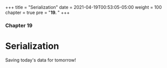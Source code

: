 +++
title = "Serialization"
date = 2021-04-19T00:53:05-05:00
weight = 100
chapter = true
pre = "<b>19. </b>"
+++

### Chapter 19

# Serialization

Saving today's data for tomorrow!
